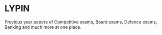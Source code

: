 # LYPIN
Previous year papers of Competitive exams, Board exams, Defence exams, Banking and much more at one place.
